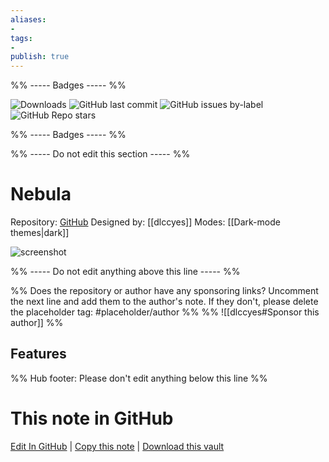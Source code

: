 ```yaml
---
aliases:
- 
tags: 
- 
publish: true
---
```


%% ----- Badges ----- %%

![Downloads](https://img.shields.io/badge/downloads-14638-573E7A?style=for-the-badge&logo=)
![GitHub last commit](https://img.shields.io/github/last-commit/dlccyes/obsidian-nebula?color=573E7A&label=last%20update&logo=github&style=for-the-badge)
![GitHub issues by-label](https://img.shields.io/github/issues/dlccyes/obsidian-nebula/help%20wanted?color=573E7A&logo=github&style=for-the-badge) 
![GitHub Repo stars](https://img.shields.io/github/stars/dlccyes/obsidian-nebula?color=573E7A&logo=github&style=for-the-badge)

%% ----- Badges ----- %%

%% ----- Do not edit this section ----- %%

# Nebula

Repository: [GitHub](https://github.com/dlccyes/obsidian-nebula)
Designed by: [[dlccyes]]
Modes: [[Dark-mode themes|dark]]



![screenshot](https://github.com/dlccyes/obsidian-nebula/raw/HEAD/thumbnail.png)

%% ----- Do not edit anything above this line ----- %% 

%% Does the repository or author have any sponsoring links? Uncomment the next line and add them to the author's note. If they don't, please delete the placeholder tag: #placeholder/author %%
%% ![[dlccyes#Sponsor this author]] %%


## Features



%% Hub footer: Please don't edit anything below this line %%

# This note in GitHub

<span class="git-footer">[Edit In GitHub](https://github.dev/obsidian-community/obsidian-hub/blob/main/02%20-%20Community%20Expansions/02.05%20All%20Community%20Expansions/Themes/Nebula.md "git-hub-edit-note") | [Copy this note](https://raw.githubusercontent.com/obsidian-community/obsidian-hub/main/02%20-%20Community%20Expansions/02.05%20All%20Community%20Expansions/Themes/Nebula.md "git-hub-copy-note") | [Download this vault](https://github.com/obsidian-community/obsidian-hub/archive/refs/heads/main.zip "git-hub-download-vault") </span>
